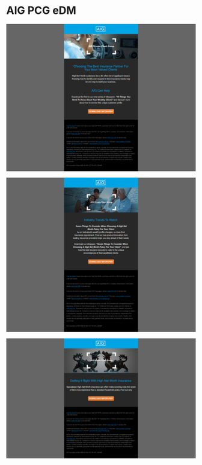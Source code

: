 # AIG PCG eDM

![AIG PCG](https://github.com/gbjack/AIG-PCG-eDM/blob/master/preview.png)


![AIG PCG](https://github.com/gbjack/AIG-PCG-eDM/blob/master/images/preview2.png)


![AIG PCG](https://github.com/gbjack/AIG-PCG-eDM/blob/master/images/preview3.png)
